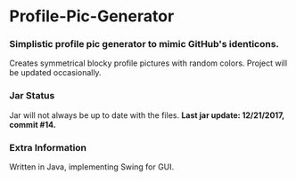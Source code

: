 # Profile-Pic-Generator

### Simplistic profile pic generator to mimic GitHub's identicons.

Creates symmetrical blocky profile pictures with random colors. Project will be updated occasionally.


### Jar Status
Jar will not always be up to date with the files. **Last jar update: 12/21/2017, commit #14.**

### Extra Information

Written in Java, implementing Swing for GUI.
